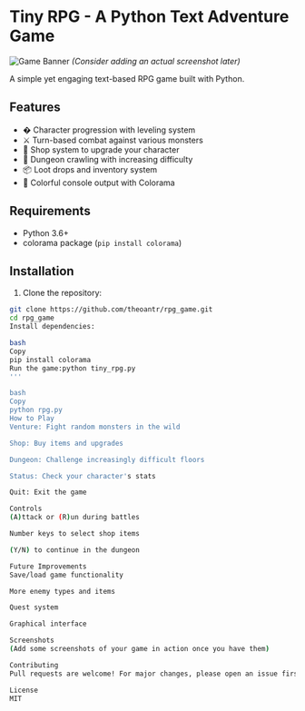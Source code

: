 # Tiny RPG - A Python Text Adventure Game

![Game Banner](https://via.placeholder.com/800x200?text=Tiny+RPG+Adventure) *(Consider adding an actual screenshot later)*

A simple yet engaging text-based RPG game built with Python.

## Features
- � Character progression with leveling system
- ⚔️ Turn-based combat against various monsters
- 🏦 Shop system to upgrade your character
- 🏰 Dungeon crawling with increasing difficulty
- 📦 Loot drops and inventory system
- 🎨 Colorful console output with Colorama

## Requirements
- Python 3.6+
- colorama package (`pip install colorama`)

## Installation
1. Clone the repository:
```bash
git clone https://github.com/theoantr/rpg_game.git
cd rpg_game
Install dependencies:

bash
Copy
pip install colorama
Run the game:python tiny_rpg.py
'''

bash
Copy
python rpg.py
How to Play
Venture: Fight random monsters in the wild

Shop: Buy items and upgrades

Dungeon: Challenge increasingly difficult floors

Status: Check your character's stats

Quit: Exit the game

Controls
(A)ttack or (R)un during battles

Number keys to select shop items

(Y/N) to continue in the dungeon

Future Improvements
Save/load game functionality

More enemy types and items

Quest system

Graphical interface

Screenshots
(Add some screenshots of your game in action once you have them)

Contributing
Pull requests are welcome! For major changes, please open an issue first.

License
MIT
